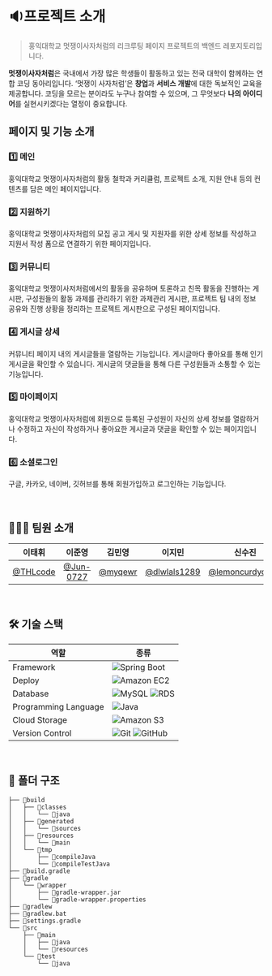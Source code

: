 # 🔉프로젝트 소개
> 홍익대학교 멋쟁이사자처럼의 리크루팅 페이지 프로젝트의 백엔드 레포지토리입니다. <br/>

**멋쟁이사자처럼**은 국내에서 가장 많은 학생들이 활동하고 있는 전국 대학이 함께하는 연합 코딩 동아리입니다. ‘멋쟁이 사자처럼’은 **창업**과 **서비스 개발**에 대한 독보적인 교육을 제공합니다.
코딩을 모르는 분이라도 누구나 참여할 수 있으며, 그 무엇보다 **나의 아이디어**를 실현시키겠다는 열정이 중요합니다. 
<br/>  

## 페이지 및 기능 소개
### 1️⃣ 메인
홍익대학교 멋쟁이사자처럼의 활동 철학과 커리큘럼, 프로젝트 소개, 지원 안내 등의 컨텐츠를 담은 메인 페이지입니다.

### 2️⃣ 지원하기
홍익대학교 멋쟁이사자처럼의 모집 공고 게시 및 지원자를 위한 상세 정보를 작성하고 지원서 작성 폼으로 연결하기 위한 페이지입니다.

### 3️⃣ 커뮤니티
홍익대학교 멋쟁이사저처럼에서의 활동을 공유하며 토론하고 친목 활동을 진행하는 게시판, 구성원들의 활동 과제를 관리하기 위한 과제관리 게시판, 프로젝트 팀 내의 정보 공유와 진행 상황을 정리하는 프로젝트 게시판으로 구성된 페이지입니다.

### 4️⃣ 게시글 상세
커뮤니티 페이지 내의 게시글들을 열람하는 기능입니다. 게시글마다 좋아요를 통해 인기 게시글을 확인할 수 있습니다. 게시글의 댓글들을 통해 다른 구성원들과 소통할 수 있는 기능입니다.

### 5️⃣ 마이페이지
홍익대학교 멋쟁이사자처럼에 회원으로 등록된 구성원이 자신의 상세 정보를 열람하거나 수정하고 자신이 작성하거나 좋아요한 게시글과 댓글을 확인할 수 있는 페이지입니다.

### 6️⃣ 소셜로그인  
구글, 카카오, 네이버, 깃허브를 통해 회원가입하고 로그인하는 기능입니다.

<br/>  

## 👩🏻‍💻 팀원 소개
|이태휘|이준영|김민영|이지민|신수진|이가현|김슬기|신동렬
|:-:|:-:|:-:|:-:|:-:|:-:|:-:|:-:| 
|[@THLcode](https://github.com/THLcode)|[@Jun-0727](https://github.com/Jun-0727)|[@myqewr](https://github.com/myqewr)|[@dlwlals1289](https://github.com/dlwlals1289)|[@lemoncurdyogurt](https://github.com/lemoncurdyogurt)|[@gahyun02](https://github.com/gahyun02)|[@seulgi99](https://github.com/seulgi99)|[@shinddong](https://github.com/shinddong)|
<br />



## 🛠 기술 스택
|역할|종류|
|-|-|
|Framework|![Spring Boot](https://img.shields.io/badge/springboot-6DB33F.svg?style=for-the-badge&logo=springboot&logoColor=white)|
|Deploy|![Amazon EC2](https://img.shields.io/badge/Amazon_EC2-FF9900?style=for-the-badge&logo=AmazonEC2&logoColor=white)|
|Database|![MySQL](https://img.shields.io/badge/MySQL-4479A1.svg?style=for-the-badge&logo=MySQL&logoColor=white)  ![RDS](https://img.shields.io/badge/Amazon_RDS-527FFF.svg?style=for-the-badge&logo=AmazonRDS&logoColor=white) |
|Programming Language|![Java](https://img.shields.io/badge/JAVA-007396.svg?&style=for-the-badge&logo=JAVA&logoColor=white)|
|Cloud Storage|![Amazon S3](https://img.shields.io/badge/-Amazon_S3-569A31?style=for-the-badge&logo=AmazonS3&logoColor=white)|
|Version Control|![Git](https://img.shields.io/badge/git-%23F05033.svg?style=for-the-badge&logo=git&logoColor=white) ![GitHub](https://img.shields.io/badge/github-%23121011.svg?style=for-the-badge&logo=github&logoColor=white) |
<br />



## 📂 폴더 구조
```
├── 📂build
│   ├── 📂classes
│   │   └── 📂java
│   ├── 📂generated
│   │   └── 📂sources
│   ├── 📂resources
│   │   └── 📂main
│   └── 📂tmp
│       ├── 📂compileJava
│       └── 📂compileTestJava
├── 📂build.gradle
├── 📂gradle
│   └── 📂wrapper
│       ├── 📂gradle-wrapper.jar
│       └── 📂gradle-wrapper.properties
├── 📂gradlew
├── 📂gradlew.bat
├── 📂settings.gradle
└── 📂src
    ├── 📂main
    │   ├── 📂java
    │   └── 📂resources
    └── 📂test
        └── 📂java


```
